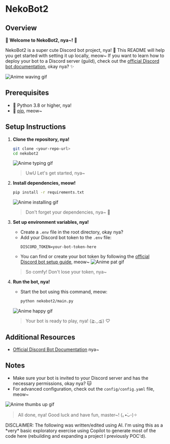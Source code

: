 # NekoBot2

## Overview
🌸 **Welcome to NekoBot2, nya~!** 🌸

NekoBot2 is a super cute Discord bot project, nya! 🐾 This README will help you get started with setting it up locally, meow~ If you want to learn how to deploy your bot to a Discord server (guild), check out the [official Discord bot documentation](https://discord.com/developers/docs/intro), okay nya? ✨

![Anime waving gif](https://i.waifu.pics/iC7niFP.gif)

## Prerequisites
- 🐾 Python 3.8 or higher, nya!
- 🐾 [pip](https://pip.pypa.io/en/stable/), meow~

## Setup Instructions

1. **Clone the repository, nya!**
   ```sh
   git clone <your-repo-url>
   cd nekobot2
   ```
   ![Anime typing gif](https://i.waifu.pics/iC7niFP.gif)
   > UwU Let's get started, nya~

2. **Install dependencies, meow!**
   ```sh
   pip install -r requirements.txt
   ```
   ![Anime installing gif](https://i.waifu.pics/jGcj2CQ.gif)
   > Don't forget your dependencies, nya~ 🧶

3. **Set up environment variables, nya!**
   - Create a `.env` file in the root directory, okay nya?
   - Add your Discord bot token to the `.env` file:
     ```env
     DISCORD_TOKEN=your-bot-token-here
     ```
   - You can find or create your bot token by following the [official Discord bot setup guide](https://discord.com/developers/docs/intro), meow~
     ![Anime pat gif](https://i.waifu.pics/Z5pp~gx.gif)
   > So comfy! Don't lose your token, nya~

4. **Run the bot, nya!**
   - Start the bot using this command, meow:
     ```sh
     python nekobot2/main.py
     ```
   ![Anime happy gif](https://i.waifu.pics/-iw0hlg.gif)
   > Your bot is ready to play, nya! (≧◡≦) ♡

## Additional Resources
- [Official Discord Bot Documentation](https://discord.com/developers/docs/intro) nya~

## Notes
- Make sure your bot is invited to your Discord server and has the necessary permissions, okay nya? 🐱
- For advanced configuration, check out the `config/config.yaml` file, meow~

![Anime thumbs up gif](https://i.waifu.pics/GM-EXJN.gif)
> All done, nya! Good luck and have fun, master~! (｡•̀ᴗ-)✧


<non-ai>
DISCLAIMER:
The following was written/edited using AI. I'm using this as a *very* basic exploratory exercise using Copilot to generate most of the code here (rebuilding and expanding a project I previously POC'd).
</non-ai>